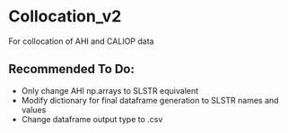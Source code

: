 # Collocation_v2
For collocation of AHI and CALIOP data

## Recommended To Do:

- Only change AHI np.arrays to SLSTR equivalent
- Modify dictionary for final dataframe generation to SLSTR names and values
- Change dataframe output type to .csv
